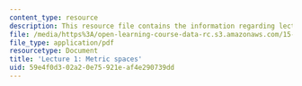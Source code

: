 ```yaml
---
content_type: resource
description: This resource file contains the information regarding lecture 1.
file: /media/https%3A/open-learning-course-data-rc.s3.amazonaws.com/15-070j-advanced-stochastic-processes-fall-2013/59e4f0d302a20e75921eaf4e290739dd_MIT15_070JF13_Lec1.pdf
file_type: application/pdf
resourcetype: Document
title: 'Lecture 1: Metric spaces'
uid: 59e4f0d3-02a2-0e75-921e-af4e290739dd
---
```

